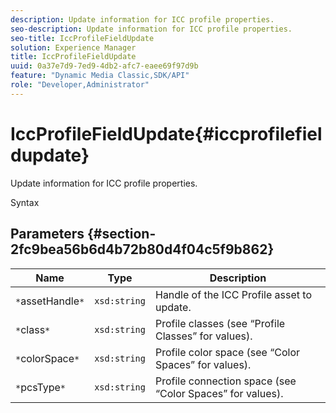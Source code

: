 ```yaml
---
description: Update information for ICC profile properties.
seo-description: Update information for ICC profile properties.
seo-title: IccProfileFieldUpdate
solution: Experience Manager
title: IccProfileFieldUpdate
uuid: 0a37e7d9-7ed9-4db2-afc7-eaee69f97d9b
feature: "Dynamic Media Classic,SDK/API"
role: "Developer,Administrator"
---
```


# IccProfileFieldUpdate{#iccprofilefieldupdate}

Update information for ICC profile properties.

 Syntax 

## Parameters {#section-2fc9bea56b6d4b72b80d4f04c5f9b862}

|  Name  | Type  | Description  |
|---|---|---|
|  `*`assetHandle`*`  | `xsd:string`  | Handle of the ICC Profile asset to update.  |
|  `*`class`*`  | `xsd:string`  | Profile classes (see “Profile Classes” for values).  |
|  `*`colorSpace`*`  | `xsd:string`  | Profile color space (see “Color Spaces” for values).  |
|  `*`pcsType`*`  | `xsd:string`  | Profile connection space (see “Color Spaces” for values).  |

